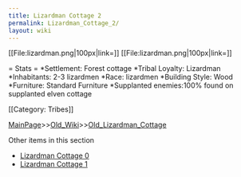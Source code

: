 ```yaml
---
title: Lizardman Cottage 2
permalink: Lizardman_Cottage_2/
layout: wiki
---
```

[[File:lizardman.png|100px|link=]]
[[File:lizardman.png|100px|link=]]

= Stats =
*Settlement: Forest cottage
*Tribal Loyalty: Lizardman
*Inhabitants: 2-3 lizardmen
*Race:  lizardmen 
*Building Style: Wood
*Furniture: Standard Furniture
*Supplanted enemies:100% found on supplanted elven cottage

[[Category: Tribes]]

[MainPage](/keeperrl_wiki/ "wikilink")>>[Old_Wiki](/keeperrl_wiki/Old_Wiki "wikilink")>>[Old_Lizardman_Cottage](/keeperrl_wiki/Old_Lizardman_Cottage "wikilink")

Other items in this section
-    [Lizardman Cottage 0](/keeperrl_wiki/Lizardman_Cottage_0 "wikilink")
-    [Lizardman Cottage 1](/keeperrl_wiki/Lizardman_Cottage_1 "wikilink")
